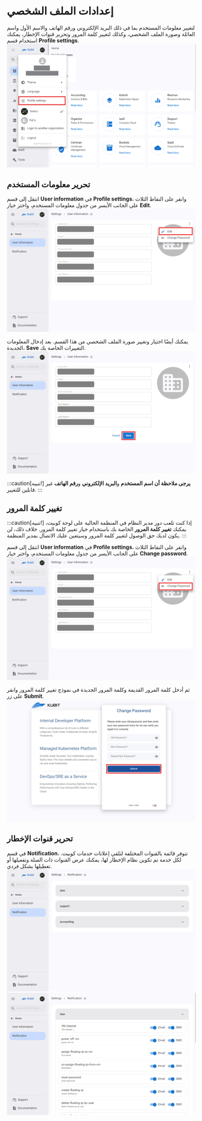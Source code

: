 # إعدادات الملف الشخصي

لتغيير معلومات المستخدم بما في ذلك البريد الإلكتروني ورقم الهاتف والاسم الأول واسم العائلة وصورة الملف الشخصي، وكذلك لتغيير كلمة المرور وتحرير قنوات الإخطار، يمكنك استخدام قسم **Profile settings**.
![Profile: profile settings](profile-settings.png)

## تحرير معلومات المستخدم

انتقل إلى قسم **User information** في **Profile settings**، وانقر على النقاط الثلاث على الجانب الأيسر من جدول معلومات المستخدم، واختر خيار **Edit**.
![Profile: edit profile info btn](edit-user-info-btn.png)

يمكنك أيضًا اختيار وتغيير صورة الملف الشخصي من هذا القسم. بعد إدخال المعلومات الجديدة، **Save** التغييرات الخاصة بك.
![Profile: edit user form](edit-user-form.png)

:::caution[تنبيه!]
**يرجى ملاحظة أن اسم المستخدم** و**البريد الإلكتروني** و**رقم الهاتف** غير قابلين للتغيير.
:::

## تغيير كلمة المرور

:::caution[تنبيه!]
إذا كنت تلعب دور مدير النظام في المنظمة الحالية على لوحة كوبيت، يمكنك **تغيير كلمة المرور** الخاصة بك باستخدام خيار تغيير كلمة المرور. خلاف ذلك، لن يكون لديك حق الوصول لتغيير كلمة المرور وسيتعين عليك الاتصال بمدير المنظمة.
:::

انتقل إلى قسم **User information** في **Profile settings**، وانقر على النقاط الثلاث على الجانب الأيسر من جدول معلومات المستخدم، واختر خيار **Change password**.
![Profile: change password btn](change-password-btn.png)

ثم أدخل كلمة المرور القديمة وكلمة المرور الجديدة في نموذج تغيير كلمة المرور وانقر على زر **Submit**.
![Profile: change password form](change-password-form.png)

## تحرير قنوات الإخطار

في قسم **Notification**، تتوفر قائمة بالقنوات المختلفة لتلقي إعلانات خدمات كوبيت. لكل خدمة تم تكوين نظام الإخطار لها، يمكنك عرض القنوات ذات الصلة وتفعيلها أو تعطيلها بشكل فردي.
![Profile: profile notices](profile-notices.png)
![Profile: notices list](notices-list.png)
